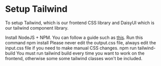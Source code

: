 # Setup Tailwind

To setup Tailwind, which is our frontend CSS library and DaisyUI which is our tailwind component library.

<procedure title="Install NPM">
    <step>
        Install NodeJS + NPM. You can follow a guide such as
        <a href="https://docs.npmjs.com/downloading-and-installing-node-js-and-npm">this</a>.
    </step>
    <step>
        Run this command
        <code-block lang="shell">
            npm install
        </code-block>
    </step>
</procedure>

<procedure title="Build tailwind">
    <warning>
        Please <control>never</control> edit the <path>output.css</path> file,
        always edit the <path>input.css</path> file if you need to make manual CSS changes.
    </warning>
    <step>
        <code-block lang="shell">
            npm run tailwind-build
        </code-block>
    </step>
</procedure>
<note>
    You must run tailwind build every time you want to work on the frontend, otherwise some
    some tailwind classes won't be included.
</note>
